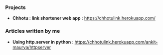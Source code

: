 ### Projects
 - **Chhotu : link shortener web app** : https://chhotulink.herokuapp.com/ 

### Articles written by me
- **Using http.server in python** : https://chhotulink.herokuapp.com/ankit-maurya/httpserver
<!--
**maurya-ankit/maurya-ankit** is a ✨ _special_ ✨ repository because its `README.md` (this file) appears on your GitHub profile.

Here are some ideas to get you started:

- 🔭 I’m currently working on ...
- 🌱 I’m currently learning ...
- 👯 I’m looking to collaborate on ...
- 🤔 I’m looking for help with ...
- 💬 Ask me about ...
- 📫 How to reach me: ...
- 😄 Pronouns: ...
- ⚡ Fun fact: ...
-->
